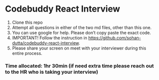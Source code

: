 # Codebuddy React Interview

1. Clone this repo
2. Attempt all questions in either of the two md files, other than this one.
3. You can use google for help. Please don’t copy paste the exact code.
4. IMPORTANT! Follow the instruction in https://github.com/sohan-dutta/codebuddy-react-interview.
5. Please share your screen on meet with your interviewer during this entire process.

### Time allocated: 1hr 30min (if need extra time please reach out to the HR who is taking your interview)
